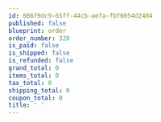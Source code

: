 ```yaml
---
id: 666f9dc9-65ff-44cb-aefa-fbf6054d2404
published: false
blueprint: order
order_number: 320
is_paid: false
is_shipped: false
is_refunded: false
grand_total: 0
items_total: 0
tax_total: 0
shipping_total: 0
coupon_total: 0
title: ' '
---
```

